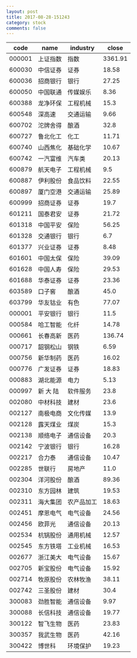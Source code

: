 ```yaml
---
layout: post
title: 2017-08-28-151243
category: stock
comments: false
---
```

| code   |   name   |  industry  |  close  |
|--------|----------|------------|---------|
| 000001 | 上证指数 |    指数    | 3361.91 |
| 600030 | 中信证券 |    证券    |  18.58  |
| 600036 | 招商银行 |    银行    |  27.25  |
| 600050 | 中国联通 |  传媒娱乐  |   8.36  |
| 600388 | 龙净环保 |  工程机械  |   15.3  |
| 600548 |  深高速  |  交通运输  |   9.66  |
| 600702 | 沱牌舍得 |    酿酒    |   32.8  |
| 600727 | 鲁北化工 |    化工    |  11.71  |
| 600740 | 山西焦化 |  基础化学  |  10.67  |
| 600742 | 一汽富维 |   汽车类   |  20.13  |
| 600879 | 航天电子 |  工程机械  |   9.5   |
| 600887 | 伊利股份 |  食品饮料  |  22.55  |
| 600897 | 厦门空港 |  交通运输  |  25.89  |
| 600999 | 招商证券 |    证券    |   19.7  |
| 601211 | 国泰君安 |    证券    |  21.72  |
| 601318 | 中国平安 |    保险    |  56.25  |
| 601328 | 交通银行 |    银行    |   6.7   |
| 601377 | 兴业证券 |    证券    |   8.48  |
| 601601 | 中国太保 |    保险    |  39.09  |
| 601628 | 中国人寿 |    保险    |  29.53  |
| 601688 | 华泰证券 |    证券    |  23.36  |
| 603589 |  口子窖  |    酿酒    |   45.0  |
| 603799 | 华友钴业 |    有色    |  77.07  |
| 000001 | 平安银行 |    银行    |   11.5  |
| 000584 | 哈工智能 |    化纤    |  14.78  |
| 000661 | 长春高新 |    医药    |  136.74 |
| 000717 | 韶钢松山 |    钢铁    |   6.59  |
| 000756 | 新华制药 |    医药    |  16.02  |
| 000776 | 广发证券 |    证券    |  18.83  |
| 000883 | 湖北能源 |    电力    |   5.13  |
| 000997 | 新 大 陆 |  软件服务  |   23.8  |
| 002080 | 中材科技 |    建材    |   23.6  |
| 002127 | 南极电商 |  文化传媒  |   13.9  |
| 002128 | 露天煤业 |    煤炭    |   15.3  |
| 002138 | 顺络电子 |  通信设备  |   20.3  |
| 002142 | 宁波银行 |    银行    |  16.28  |
| 002217 |  合力泰  |  通信设备  |  10.47  |
| 002285 |  世联行  |   房地产   |   11.0  |
| 002304 | 洋河股份 |    酿酒    |  89.36  |
| 002310 | 东方园林 |    建筑    |  19.53  |
| 002311 | 海大集团 | 农产品加工 |  18.63  |
| 002451 | 摩恩电气 |  电气设备  |  24.56  |
| 002456 |  欧菲光  |  通信设备  |  20.13  |
| 002534 | 杭锅股份 |  通用机械  |  12.57  |
| 002545 | 东方铁塔 |  工业机械  |  16.53  |
| 002677 | 浙江美大 |  电气设备  |  15.67  |
| 002705 | 新宝股份 |  电气设备  |  15.92  |
| 002714 | 牧原股份 |  农林牧渔  |  38.11  |
| 002742 | 三圣股份 |    建材    |   30.4  |
| 300083 | 劲胜智能 |  通信设备  |   9.97  |
| 300088 | 长信科技 |  通信设备  |  19.77  |
| 300122 | 智飞生物 |    医药    |  23.83  |
| 300357 | 我武生物 |    医药    |  42.16  |
| 300422 |  博世科  |  环境保护  |  19.23  |
